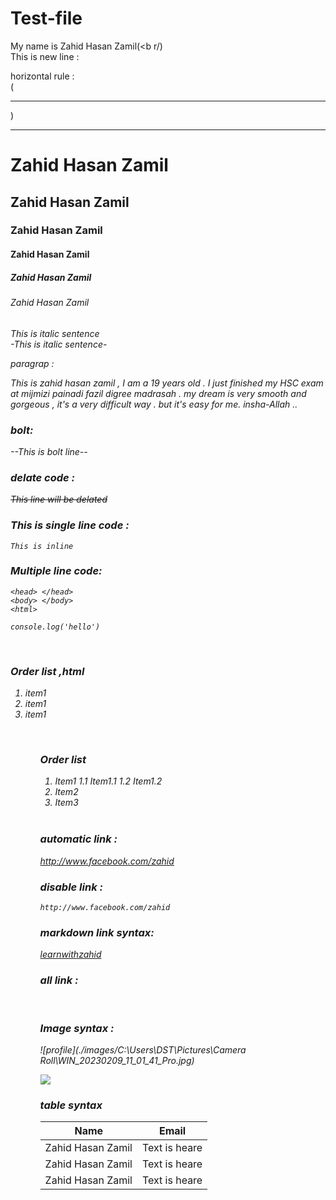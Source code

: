 <!--markdown tutorial-->
# Test-file 

My name is Zahid Hasan Zamil(<b r/)  
This is new line :  

horizontal rule :  
(<hr/>)  

--- 


# Zahid Hasan Zamil 
## Zahid Hasan Zamil
### Zahid Hasan Zamil
#### Zahid Hasan Zamil
##### Zahid Hasan Zamil
###### Zahid Hasan Zamil


<i>This is italic sentence<i/>  
-This is italic sentence-  

paragrap : 
<p> This is zahid hasan zamil , I am a 19 years old . I just finished my HSC exam at mijmizi painadi fazil digree madrasah . my dream is very smooth and gorgeous , it's a very difficult way . but it's easy for me. insha-Allah ..  

### bolt:  
--This is bolt line--


### delate code :  
~~This line will be delated~~  


### This is single line code :  
`This is inline`   


### Multiple line code: 
```<html>  
<head> </head>  
<body> </body>
<html>
```  


```<javascript> 
console.log('hello')
```   

<br/>

### Order list ,html  
<ol>
  <li>item1</li>
	 <li>item1</li>
  <li>item1</li>
<ol>  

<br/>

### Order list 
1. Item1
  1.1 Item1.1
	1.2 Item1.2
2. Item2
3. Item3  

<br/>

### automatic link : 
http://www.facebook.com/zahid  


### disable link : 
`http://www.facebook.com/zahid`  


### markdown link syntax:  
[learnwithzahid](http://www.facebook.com/zahid)  


### all link : 
[websitelink]:(http://www.facebook.com/zahid)  

<br/>

### Image syntax :  
![profile](./images/C:\Users\DST\Pictures\Camera Roll\WIN_20230209_11_01_41_Pro.jpg)  

<img src="./Zahidhasan-max/Test-file/WIN_20230209_11_01_51_Pro.jpg" >

### table syntax  
| Name | Email |  
| -----| ------ |  
| Zahid Hasan Zamil | Text is heare |
| Zahid Hasan Zamil | Text is heare |zahidhasannabil@gmail.com |
| Zahid Hasan Zamil | Text is heare |
